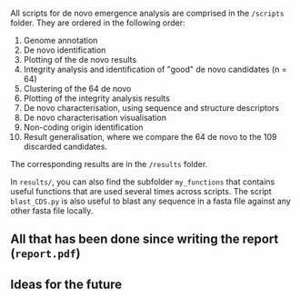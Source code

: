 All scripts for de novo emergence analysis are comprised in the `/scripts` folder. They are ordered in the following order:
1. Genome annotation
2. De novo identification
3. Plotting of the de novo results
4. Integrity analysis and identification of "good" de novo candidates (n = 64)
5. Clustering of the 64 de novo
6. Plotting of the integrity analysis results
7. De novo characterisation, using sequence and structure descriptors
8. De novo characterisation visualisation
9. Non-coding origin identification
10. Result generalisation, where we compare the 64 de novo to the 109 discarded candidates.


The corresponding results are in the `/results` folder.

In `results/`, you can also find the subfolder `my_functions` that contains useful functions that are used several times across scripts. The script `blast_CDS.py` is also useful to blast any sequence in a fasta file against any other fasta file locally.


## All that has been done since writing the report (`report.pdf`)



## Ideas for the future
